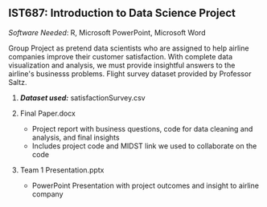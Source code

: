 ## IST687: Introduction to Data Science Project ##
*Software Needed*: R, Microsoft PowerPoint, Microsoft Word

Group Project as pretend data scientists who are assigned to help airline companies improve their customer satisfaction. With complete data visualization and analysis, we must provide insightful answers to the airline's businesss problems. Flight survey dataset provided by Professor Saltz. 

1. ***Dataset used:*** satisfactionSurvey.csv

2. Final Paper.docx
    - Project report with business questions, code for data cleaning and analysis, and final insights
    - Includes project code and MIDST link we used to collaborate on the code
    
3. Team 1 Presentation.pptx
    - PowerPoint Presentation with project outcomes and insight to airline company
